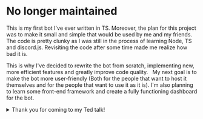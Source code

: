 # No longer maintained
This is my first bot I've ever written in TS. Moreover, the plan for this project was to make it small and simple that would be used by me and my friends.
The code is pretty clunky as I was still in the process of learning Node, TS and discord.js. Revisiting the code after some time made me realize how bad it is.  

This is why I've decided to rewrite the bot from scratch, implementing new, more efficient features and greatly improve code quality.  
My next goal is to make the bot more user-friendly (Both for the people that want to host it themselves and for the people that want to use it as it is). I'm also planning to learn some front-end framework and create a fully functioning dashboard for the bot.
<details>
  <summary> Thank you for coming to my Ted talk! </summary>

[Here is a cookie for you: 🍪](https://www.youtube.com/watch?v=LvBN80kVwAg "Not a rickroll")
</details>


